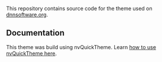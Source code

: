 This repository contains source code for the theme used on [dnnsoftware.org](http://dnnsoftware.org).

## Documentation
This theme was build using nvQuickTheme. Learn [how to use nvQuickTheme here](https://nvisionative.github.io/nvQuickTheme/).